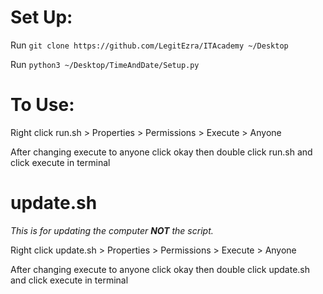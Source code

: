 # Set Up:
Run `git clone https://github.com/LegitEzra/ITAcademy ~/Desktop`

Run `python3 ~/Desktop/TimeAndDate/Setup.py`
# To Use:
Right click run.sh > Properties > Permissions > Execute > Anyone

After changing execute to anyone click okay then double click run.sh and click execute in terminal
# update.sh
*This is for updating the computer **NOT** the script.*

Right click update.sh > Properties > Permissions > Execute > Anyone

After changing execute to anyone click okay then double click update.sh and click execute in terminal
